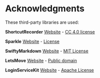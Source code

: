 # Acknowledgments

These third-party libraries are used:

**ShortcutRecorder**
[Website](https://github.com/Kentzo/ShortcutRecorder) - [CC 4.0 license](https://github.com/Kentzo/ShortcutRecorder/blob/master/LICENSE.txt)

**Sparkle**
[Website](https://github.com/sparkle-project/Sparkle) - [License](https://github.com/sparkle-project/Sparkle/blob/master/LICENSE)

**SwiftyMarkdown**
[Website](https://github.com/SimonFairbairn/SwiftyMarkdown) - [MIT License](https://github.com/SimonFairbairn/SwiftyMarkdown/blob/master/LICENSE)

**LetsMove**
[Website](https://github.com/potionfactory/LetsMove) - [Public domain](https://github.com/potionfactory/LetsMove#license)

**LoginServiceKit**
[Website](https://github.com/Clipy/LoginServiceKit) - [Apache License](https://github.com/Clipy/LoginServiceKit/blob/master/LICENSE)
